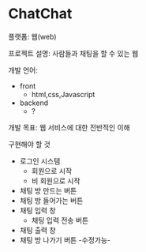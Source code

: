 # ChatChat
플랫폼: 웹(web)

프로젝트 설명: 사람들과 채팅을 할 수 있는 웹


개발 언어: 
* front
  * html,css,Javascript
* backend
  * ?


개발 목표: 웹 서비스에 대한 전반적인 이해

구현해야 할 것
* 로그인 시스템
  * 회원으로 시작
  * 비 회원으로 시작
* 채팅 방 만드는 버튼
* 채팅 방 들어가는 버튼
* 채팅 입력 창
  * 채팅 입력 전송 버튼
* 채팅 출력 창
* 채팅 방 나가기 버튼
-수정가능-

